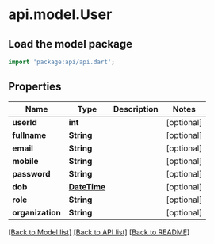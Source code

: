# api.model.User

## Load the model package
```dart
import 'package:api/api.dart';
```

## Properties
Name | Type | Description | Notes
------------ | ------------- | ------------- | -------------
**userId** | **int** |  | [optional] 
**fullname** | **String** |  | [optional] 
**email** | **String** |  | [optional] 
**mobile** | **String** |  | [optional] 
**password** | **String** |  | [optional] 
**dob** | [**DateTime**](DateTime.md) |  | [optional] 
**role** | **String** |  | [optional] 
**organization** | **String** |  | [optional] 

[[Back to Model list]](../README.md#documentation-for-models) [[Back to API list]](../README.md#documentation-for-api-endpoints) [[Back to README]](../README.md)



